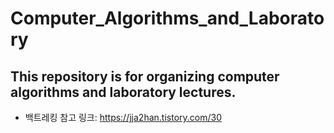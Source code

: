 # Computer_Algorithms_and_Laboratory
This repository is for organizing computer algorithms and laboratory lectures.
---
- 백트레킹 참고 링크: https://jja2han.tistory.com/30
